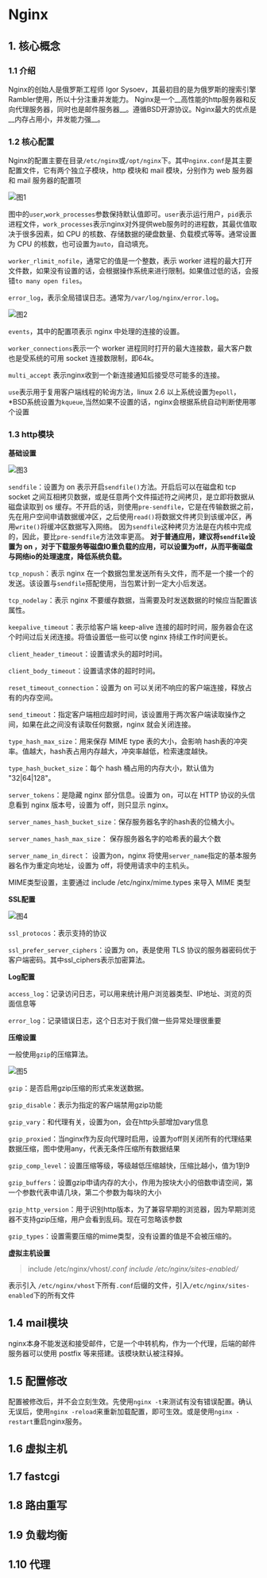 # Nginx

## 1. 核心概念

### 1.1 介绍

Nginx的创始人是俄罗斯工程师 Igor Sysoev，其最初目的是为俄罗斯的搜索引擎Rambler使用，所以十分注重并发能力。
Nginx是一个__高性能的http服务器和反向代理服务器，同时也是邮件服务器__。遵循BSD开源协议。Nginx最大的优点是__内存占用小，并发能力强__。

### 1.2 核心配置

Nginx的配置主要在目录`/etc/nginx`或`/opt/nginx`下。其中`nginx.conf`是其主要配置文件，它有两个独立子模块，http 模块和 mail 模块，分别作为 web 服务器和 mail 服务器的配置项

![图1](img/20171120113000.png)

图中的`user`,`work_processes`参数保持默认值即可。`user`表示运行用户，`pid`表示进程文件，`work_processes`表示nginx对外提供web服务时的进程数，其最优值取决于很多因素，如 CPU 的核数、存储数据的硬盘数量、负载模式等等。通常设置为 CPU 的核数，也可设置为`auto`，自动填充。

`worker_rlimit_nofile`，通常它的值是一个整数，表示 worker 进程的最大打开文件数，如果没有设置的话，会根据操作系统来进行限制。如果值过低的话，会报错`to many open files`。

`error_log`，表示全局错误日志。通常为`/var/log/nginx/error.log`。

![图2](img/20171120114158.png)

`events`，其中的配置项表示 nginx 中处理的连接的设置。

`worker_connections`表示一个 worker 进程同时打开的最大连接数，最大客户数也是受系统的可用 socket 连接数限制，即64k。

`multi_accept` 表示nginx收到一个新连接通知后接受尽可能多的连接。

`use`表示用于复用客户端线程的轮询方法，linux 2.6 以上系统设置为`epoll`，*BSD系统设置为`kqueue`,当然如果不设置的话，nginx会根据系统自动判断使用哪个设置

### 1.3 http模块

__基础设置__

![图3](img/20171120142656.png)

`sendfile`：设置为 on 表示开启`sendfile()`方法。开启后可以在磁盘和 tcp socket 之间互相拷贝数据，或是任意两个文件描述符之间拷贝，是立即将数据从磁盘读取到 os 缓存。不开启的话，则使用`pre-sendfile`，它是在传输数据之前，先在用户空间申请数据缓冲区，之后使用`read()`将数据文件拷贝到该缓冲区，再用`write()`将缓冲区数据写入网络。
因为`sendfile`这种拷贝方法是在内核中完成的，因此，要比`pre-sendfile`方法效率更高。
__对于普通应用，建议将`sendfile`设置为 on ，对于下载服务等磁盘IO重负载的应用，可以设置为off，从而平衡磁盘与网络io的处理速度，降低系统负载。__

`tcp_nopush`：表示 nginx 在一个数据包里发送所有头文件，而不是一个接一个的发送。该设置与`sendfile`搭配使用，当包累计到一定大小后发送。

`tcp_nodelay`：表示 nginx 不要缓存数据，当需要及时发送数据的时候应当配置该属性。

`keepalive_timeout`：表示给客户端 keep-alive 连接的超时时间，服务器会在这个时间过后关闭连接。将值设置低一些可以使 nginx 持续工作时间更长。

`client_header_timeout`：设置请求头的超时时间。

`client_body_timeout`：设置请求体的超时时间。

`reset_timeout_connection`：设置为 on 可以关闭不响应的客户端连接，释放占有的内存空间。

`send_timeout`：指定客户端相应超时时间，该设置用于两次客户端读取操作之间，如果在此之间没有读取任何数据，nginx 就会关闭连接。

`type_hash_max_size`：用来保存 MIME type 表的大小，会影响 hash表的冲突率。值越大，hash表占用内存越大，冲突率越低，检索速度越快。

`type_hash_bucket_size`：每个 hash 桶占用的内存大小，默认值为 "32|64|128"。

`server_tokens`：是隐藏 nginx 部分信息。设置为 on，可以在 HTTP 协议的头信息看到 nginx 版本号，设置为 off，则只显示 nginx。

`server_names_hash_bucket_size`：保存服务器名字的hash表的位桶大小。

`server_names_hash_max_size`： 保存服务器名字的哈希表的最大个数

`server_name_in_direct`： 设置为on，nginx 将使用`server_name`指定的基本服务器名作为重定向地址，设置为 off，将使用请求中的主机头。

MIME类型设置，主要通过 include /etc/nginx/mime.types 来导入 MIME 类型

__SSL配置__

![图4](img/20171120160251.png)

`ssl_protocos`：表示支持的协议

`ssl_prefer_server_ciphers`：设置为 on，表是使用 TLS 协议的服务器密码优于客户端密码。其中ssl_ciphers表示加密算法。

__Log配置__

`access_log`：记录访问日志，可以用来统计用户浏览器类型、IP地址、浏览的页面信息等

`error_log`：记录错误日志，这个日志对于我们做一些异常处理很重要

__压缩设置__

一般使用`gzip`的压缩算法。

![图5](img/20171120161744.png)

`gzip`：是否启用gzip压缩的形式来发送数据。

`gzip_disable`：表示为指定的客户端禁用gzip功能

`gzip_vary`：和代理有关，设置为on，会在http头部增加vary信息

`gzip_proxied`：当nginx作为反向代理时启用，设置为off则关闭所有的代理结果数据压缩，图中使用any，代表无条件压缩所有数据结果

`gzip_comp_level`：设置压缩等级，等级越低压缩越快，压缩比越小，值为1到9

`gzip_buffers`：设置gzip申请内存的大小，作用为按块大小的倍数申请空间，第一个参数代表申请几块，第二个参数为每块的大小

`gzip_http_version`：用于识别http版本，为了兼容早期的浏览器，因为早期浏览器不支持gzip压缩，用户会看到乱码。现在可忽略该参数

`gzip_types`：设置需要压缩的mime类型，没有设置的值是不会被压缩的。

__虚拟主机设置__

> include /etc/nginx/vhost/*.conf
> include /etc/nginx/sites-enabled/* 

表示引入 `/etc/nginx/vhost`下所有`.conf`后缀的文件，引入`/etc/nginx/sites-enabled`下的所有文件


## 1.4 mail模块

nginx本身不能发送和接受邮件，它是一个中转机构，作为一个代理，后端的邮件服务器可以使用 postfix 等来搭建。该模块默认被注释掉。


## 1.5 配置修改

配置被修改后，并不会立刻生效。先使用`nginx -t`来测试有没有错误配置。确认无误后，使用`nginx -reload`来重新加载配置，即可生效。或是使用`nginx -restart`重启nginx服务。

## 1.6 虚拟主机

## 1.7 fastcgi

## 1.8 路由重写

## 1.9 负载均衡

## 1.10 代理

